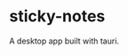 # sticky-notes

A desktop app built with tauri.

<!-- 
- multiple windows
- SQLite persistence 
-->
